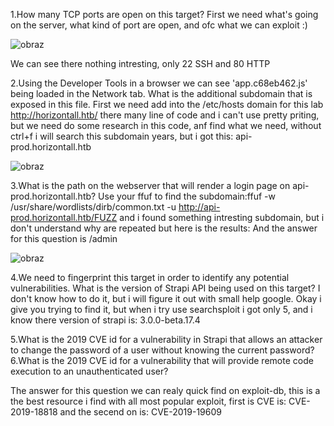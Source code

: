 1.How many TCP ports are open on this target?
First we need what's going on the server, what kind of port are open, and ofc what we can exploit :)

![obraz](https://github.com/Anogota/Horizontall/assets/143951834/d1e38600-c18b-4fb1-aa05-fd37479be271)

We can see there nothing intresting, only 22 SSH and 80 HTTP

2.Using the Developer Tools in a browser we can see 'app.c68eb462.js' being loaded in the Network tab. What is the additional subdomain that is exposed in this file.
First we need add into the /etc/hosts domain for this lab http://horizontall.htb/ there many line of code and i can't use pretty priting, but we need do some research in this code, anf find what we need, without ctrl+f i will search this subdomain years, but i got this: api-prod.horizontall.htb

![obraz](https://github.com/Anogota/Horizontall/assets/143951834/9037ec80-7ef5-4f85-91d2-be61a8df48c4)

3.What is the path on the webserver that will render a login page on api-prod.horizontall.htb?
Use your ffuf to find the subdomain:ffuf -w /usr/share/wordlists/dirb/common.txt -u http://api-prod.horizontall.htb/FUZZ
and i found something intresting subdomain, but i don't understand why are repeated but here is the results:
And the answer for this question is /admin 

![obraz](https://github.com/Anogota/Horizontall/assets/143951834/b324deb9-960d-4b41-acc3-09f588ffa0ef)

4.We need to fingerprint this target in order to identify any potential vulnerabilities. What is the version of Strapi API being used on this target?
I don't know how to do it, but i will figure it out with small help google. Okay i give you trying to find it, but when i try use searchsploit i got only 5, and i know there version of strapi is: 3.0.0-beta.17.4

5.What is the 2019 CVE id for a vulnerability in Strapi that allows an attacker to change the password of a user without knowing the current password?
6.What is the 2019 CVE id for a vulnerability that will provide remote code execution to an unauthenticated user?

The answer for this question we can realy quick find on exploit-db, this is a the best resource i find with all most popular exploit, first is CVE is: CVE-2019-18818 and the secend on is: CVE-2019-19609




